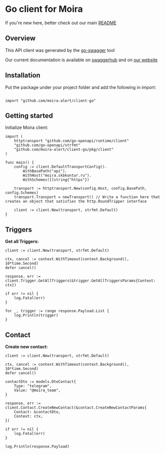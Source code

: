 # Go client for Moira

If you're new here, better check out our main [README](https://github.com/moira-alert/moira/blob/master/README.md)

## Overview

This API client was generated by the [go-swagger](https://github.com/go-swagger/go-swagger) tool

Our current documentation is available on [swaggerhub](https://app.swaggerhub.com/apis/Moira/moira-alert/master) and on [our website](https://moira.skbkontur.ru/api/swagger/index.html)

## Installation

Put the package under your project folder and add the following in import:

```golang

import "github.com/moira-alert/client-go"

```

## Getting started

Initialize Moira client:

```golang
import (
	httptransport "github.com/go-openapi/runtime/client"
	"github.com/go-openapi/strfmt"
	"github.com/moira-alert/client-go/pkg/client"
)

func main() {
	config := client.DefaultTransportConfig().
		WithBasePath("api").
		WithHost("moira.skbkontur.ru").
		WithSchemes([]string{"https"})

	transport := httptransport.New(config.Host, config.BasePath, config.Schemes)
	transport.Transport = newTransport() // Write a function here that creates an object that satisfies the http.RoundTripper interface

	client := client.New(transport, strfmt.Default)
}
```

## Triggers

**Get all Triggers:**
```golang
client := client.New(transport, strfmt.Default)

ctx, cancel := context.WithTimeout(context.Background(), 10*time.Second)
defer cancel()

response, err := client.Trigger.GetAllTriggers(&trigger.GetAllTriggersParams{Context: ctx})

if err != nil {
	log.Fatal(err)
}

for _, trigger := range response.Payload.List {
	log.Println(trigger)
}
```

## Contact

**Create new contact:**
```golang
client := client.New(transport, strfmt.Default)

ctx, cancel := context.WithTimeout(context.Background(), 10*time.Second)
defer cancel()

contactDto := models.DtoContact{
	Type: "telegram",
	Value: "@moira_team",
}

response, err := client.Contact.CreateNewContact(&contact.CreateNewContactParams{
	Contact: &contactDto,
	Context: ctx,
})

if err != nil {
	log.Fatal(err)
}

log.Println(response.Payload)
```
